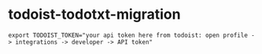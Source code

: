 # todoist-todotxt-migration

```
export TODOIST_TOKEN="your api token here from todoist: open profile -> integrations -> developer -> API token"
```
